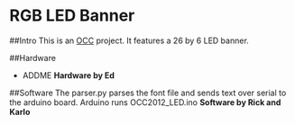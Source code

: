 RGB LED Banner
==============

##Intro
This is an [OCC](http://opencommunitycamp.org/site/) project. It features a 26 by 6 LED banner.

##Hardware
* ADDME
__Hardware by Ed__

##Software
The parser.py parses the font file and sends text over serial to the arduino board.
Arduino runs OCC2012\_LED.ino
__Software by Rick and Karlo__


